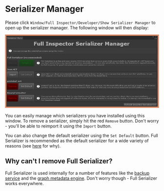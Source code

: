 # Serializer Manager

Please click `Window/Full Inspector/Developer/Show Serializer Manager` to open up the serializer manager. The following window will then display:

![](images/serializer_manager.png)

You can easily manage which serializers you have installed using this window. To remove a serializer, simply hit the red `Remove` button. Don't worry - you'll be able to reimport it using the `Import` button.

You can also change the default serializer using the `Set Default` button. Full Serializer is recommended as the default serializer for a wide variety of reasons (see [here](http://localhost:5000/#docs/platforms_serializers?full_serializer) for why). 

## Why can't I remove Full Serializer?

Full Serializer is used internally for a number of features like the [backup service](#docs/workflow_backups) and the [graph metadata engine](#docs/extending_metadata). Don't worry though - Full Serializer works everywhere.
